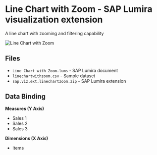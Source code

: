Line Chart with Zoom - SAP Lumira visualization extension
=================================================

A line chart with zooming and filtering capability

![Line Chart with Zoom](https://github.com/SAP/lumira-extension-viz/blob/master/Line_Chart_with_Zoom/linechartwithzoom.gif)

Files
-----------
* `Line Chart with Zoom.lums` - SAP Lumira document
* `linechartwithzoom.csv` - Sample dataset
* `sap.viz.ext.linechartzoom.zip` - SAP Lumira extension

Data Binding
-------------
<strong>Measures (Y Axis)</strong>
* Sales 1
* Sales 2
* Sales 3

<strong>Dimensions (X Axis)</strong>
* Items

